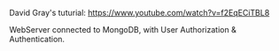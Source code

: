 David Gray's tuturial:
https://www.youtube.com/watch?v=f2EqECiTBL8

WebServer connected to MongoDB, with User Authorization & Authentication.
